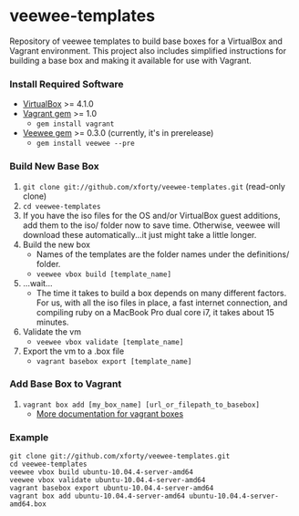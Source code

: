veewee-templates
================

Repository of veewee templates to build base boxes for a VirtualBox
and Vagrant environment.  This project also includes simplified
instructions for building a base box and making it available for use
with Vagrant.

### Install Required Software ###

* [VirtualBox](http://www.virtualbox.org) >= 4.1.0
* [Vagrant gem](http://www.vagrantup.com) >= 1.0
    * `gem install vagrant`
* [Veewee gem](https://github.com/jedi4ever/veewee) >= 0.3.0 (currently, it's in prerelease)
    * `gem install veewee --pre`

### Build New Base Box ###

1. `git clone git://github.com/xforty/veewee-templates.git` (read-only clone)
2. `cd veewee-templates`
3. If you have the iso files for the OS and/or VirtualBox guest additions, add them to the iso/ folder now to save time.  Otherwise, veewee will download these automatically...it just might take a little longer.
4. Build the new box
    * Names of the templates are the folder names under the definitions/ folder.
    * `veewee vbox build [template_name]`
5. ...wait...
    * The time it takes to build a box depends on many different factors.  For us, with all the iso files in place, a fast internet connection, and compiling ruby on a MacBook Pro dual core i7, it takes about 15 minutes.
6. Validate the vm
    * `veewee vbox validate [template_name]`
7. Export the vm to a .box file
    * `vagrant basebox export [template_name]`

### Add Base Box to Vagrant ###

1. `vagrant box add [my_box_name] [url_or_filepath_to_basebox]`
    * [More documentation for vagrant boxes](http://vagrantup.com/docs/boxes.html)

### Example ###

    git clone git://github.com/xforty/veewee-templates.git
    cd veewee-templates
    veewee vbox build ubuntu-10.04.4-server-amd64
    veewee vbox validate ubuntu-10.04.4-server-amd64
    vagrant basebox export ubuntu-10.04.4-server-amd64
    vagrant box add ubuntu-10.04.4-server-amd64 ubuntu-10.04.4-server-amd64.box

